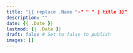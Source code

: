 ```yaml
---
title: "{{ replace .Name "-" " " | title }}"
description: ""
date: {{ .Date }}
lastmod: {{ .Date }}
draft: false # Set to false to publish
images: []
---
```

